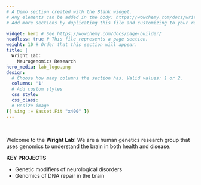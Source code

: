 ```yaml
---
# A Demo section created with the Blank widget.
# Any elements can be added in the body: https://wowchemy.com/docs/writing-markdown-latex/
# Add more sections by duplicating this file and customizing to your requirements.

widget: hero # See https://wowchemy.com/docs/page-builder/
headless: true # This file represents a page section.
weight: 10 # Order that this section will appear.
title: |
  Wright Lab:  
    Neurogenomics Research
hero_media: lab_logo.png
design:
  # Choose how many columns the section has. Valid values: 1 or 2.
  columns: '1'
  # Add custom styles
  css_style:
  css_class:
  # Resize image
{{ $img := $asset.Fit "x400" }}
---
```


<br>

Welcome to the **Wright Lab**! We are a human genetics research group that uses genomics to understand the brain in both health and disease.

**KEY PROJECTS**
- Genetic modifiers of neurological disorders
- Genomics of DNA repair in the brain
